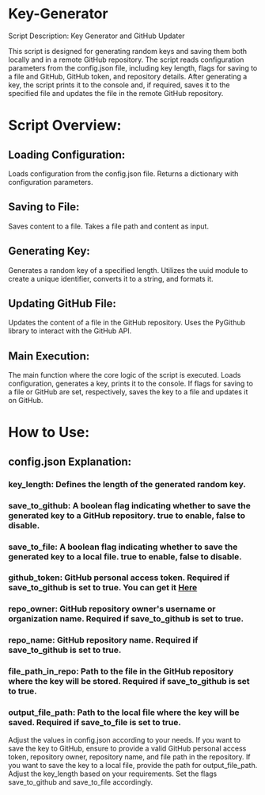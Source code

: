 # Key-Generator
Script Description: Key Generator and GitHub Updater

This script is designed for generating random keys and saving them both locally and in a remote GitHub repository. The script reads configuration parameters from the config.json file, including key length, flags for saving to a file and GitHub, GitHub token, and repository details. After generating a key, the script prints it to the console and, if required, saves it to the specified file and updates the file in the remote GitHub repository.

# Script Overview:
## Loading Configuration:
Loads configuration from the config.json file.
Returns a dictionary with configuration parameters.

## Saving to File:
Saves content to a file.
Takes a file path and content as input.

## Generating Key:
Generates a random key of a specified length.
Utilizes the uuid module to create a unique identifier, converts it to a string, and formats it.

## Updating GitHub File:
Updates the content of a file in the GitHub repository.
Uses the PyGithub library to interact with the GitHub API.

## Main Execution:
The main function where the core logic of the script is executed.
Loads configuration, generates a key, prints it to the console.
If flags for saving to a file or GitHub are set, respectively, saves the key to a file and updates it on GitHub.
# How to Use:
## config.json Explanation:

### key_length: Defines the length of the generated random key.

### save_to_github: A boolean flag indicating whether to save the generated key to a GitHub repository. true to enable, false to disable.

### save_to_file: A boolean flag indicating whether to save the generated key to a local file. true to enable, false to disable.

### github_token: GitHub personal access token. Required if save_to_github is set to true. You can get it [Here](https://github.com/settings/tokens)

### repo_owner: GitHub repository owner's username or organization name. Required if save_to_github is set to true.

### repo_name: GitHub repository name. Required if save_to_github is set to true.

### file_path_in_repo: Path to the file in the GitHub repository where the key will be stored. Required if save_to_github is set to true.

### output_file_path: Path to the local file where the key will be saved. Required if save_to_file is set to true.

Adjust the values in config.json according to your needs. If you want to save the key to GitHub, ensure to provide a valid GitHub personal access token, repository owner, repository name, and file path in the repository. If you want to save the key to a local file, provide the path for output_file_path. Adjust the key_length based on your requirements. Set the flags save_to_github and save_to_file accordingly.

